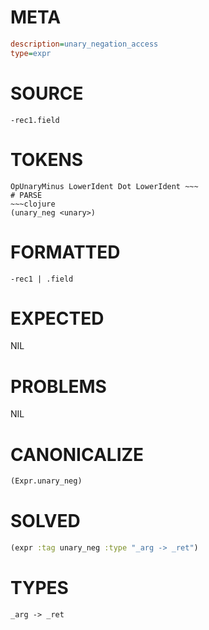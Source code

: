# META
~~~ini
description=unary_negation_access
type=expr
~~~
# SOURCE
~~~roc
-rec1.field
~~~
# TOKENS
~~~text
OpUnaryMinus LowerIdent Dot LowerIdent ~~~
# PARSE
~~~clojure
(unary_neg <unary>)
~~~
# FORMATTED
~~~roc
-rec1 | .field
~~~
# EXPECTED
NIL
# PROBLEMS
NIL
# CANONICALIZE
~~~clojure
(Expr.unary_neg)
~~~
# SOLVED
~~~clojure
(expr :tag unary_neg :type "_arg -> _ret")
~~~
# TYPES
~~~roc
_arg -> _ret
~~~
